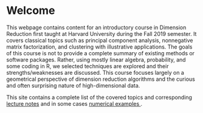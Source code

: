 <h1> Welcome </h1>
This webpage contains content for an introductory course in Dimension Reduction first taught at Harvard University during the Fall 2019 semester.   
It covers classical topics such as principal component analysis, nonnegative matrix factorization, and clustering with illustrative applications. The goals of this course is not to provide a complete summary of existing methods or software packages.  Rather, using mostly linear algebra, probability, and some coding in R, we  selected techniques are explored and their strengths/weaknesses are discussed.  This course focuses largely on a geometrical perspective of dimension reduction algorithms and the curious and often surprising nature of high-dimensional data.  

This site contains a complete list of the covered topics and corresponding <a href=/notes/> lecture notes</a> and in some cases <a href=/numerics> numerical examples </a>.


